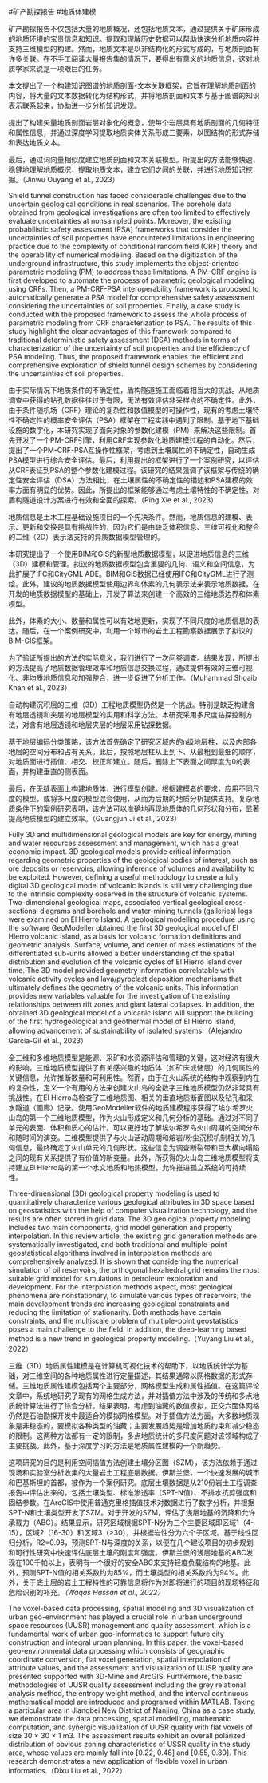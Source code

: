 #矿产勘探报告 #地质体建模

矿产勘探报告不仅包括大量的地质概况，还包括地质文本，通过提供关于矿床形成的地质环境的宝贵信息和知识。提取和理解历史数据可以帮助快速分析地质内容并支持三维模型的构建。然而，地质文本是以非结构化的形式写成的，与地质剖面有许多关联。在不手工阅读大量报告集的情况下，要得出有意义的地质信息，这对地质学家来说是一项艰巨的任务。

本文提出了一个构建知识图谱的地质剖面-文本关联框架，它旨在理解地质剖面的内容，将大量的文本数据转化为结构形式，并将地质剖面和文本与基于图谱的知识表示联系起来，协助进一步分析知识发现。

提出了构建矢量地质剖面岩层对象化的概念，使每个岩层具有地质剖面的几何特征和属性信息，并通过深度学习提取地质实体关系形成三要素，以图结构的形式存储和表达地质文本。

最后，通过词向量相似度建立地质剖面和文本关联模型。所提出的方法能够快速、稳健地理解地质概况，提取地质文本，建立它们之间的关联，并进行地质知识挖掘。（Jinwu Ouyang et al., 2023）

Shield tunnel construction has faced considerable challenges due to the uncertain geological conditions in real scenarios. The borehole data obtained from geological investigations are often too limited to effectively evaluate uncertainties at nonsampled points. Moreover, the existing probabilistic safety assessment (PSA) frameworks that consider the uncertainties of soil properties have encountered limitations in engineering practice due to the complexity of conditional random field (CRF) theory and the operability of numerical modeling. Based on the digitization of the underground infrastructure, this study implements the object-oriented parametric modeling (PM) to address these limitations. A PM-CRF engine is first developed to automate the process of parametric geological modeling using CRFs. Then, a PM-CRF-PSA interoperability framework is proposed to automatically generate a PSA model for comprehensive safety assessment considering the uncertainties of soil properties. Finally, a case study is conducted with the proposed framework to assess the whole process of parametric modeling from CRF characterization to PSA. The results of this study highlight the clear advantages of this framework compared to traditional deterministic safety assessment (DSA) methods in terms of characterization of the uncertainty of soil properties and the efficiency of PSA modeling. Thus, the proposed framework enables the efficient and comprehensive exploration of shield tunnel design schemes by considering the uncertainties of soil properties.

由于实际情况下地质条件的不确定性，盾构隧道施工面临着相当大的挑战。从地质调查中获得的钻孔数据往往过于有限，无法有效评估非采样点的不确定性。此外，由于条件随机场（CRF）理论的复杂性和数值模型的可操作性，现有的考虑土壤特性不确定性的概率安全评估（PSA）框架在工程实践中遇到了限制。基于地下基础设施的数字化，本研究实现了面向对象的参数化建模（PM）来解决这些限制。首先开发了一个PM-CRF引擎，利用CRF实现参数化地质建模过程的自动化。然后，提出了一个PM-CRF-PSA互操作性框架，考虑到土壤属性的不确定性，自动生成PSA模型进行综合安全评估。最后，利用提出的框架进行了一个案例研究，以评估从CRF表征到PSA的整个参数化建模过程。该研究的结果强调了该框架与传统的确定性安全评估（DSA）方法相比，在土壤属性的不确定性的描述和PSA建模的效率方面有明显的优势。因此，所提出的框架能够通过考虑土壤特性的不确定性，对盾构隧道设计方案进行有效和全面的探索。（Ping Xie et al., 2023）

地质信息是土木工程基础设施项目的一个先决条件。然而，地质信息的建模、表示、更新和交换是具有挑战性的，因为它们是由缺乏体积信息、三维可视化和整合的二维（2D）表示法支持的异质数据模型管理的。

本研究提出了一个使用BIM和GIS的新型地质数据模型，以促进地质信息的三维（3D）建模和管理。拟议的地质数据模型包含重要的几何、语义和空间信息，为此扩展了IFC和CityGML ADE。BIM和GIS数据已经使用IFC和CityGML进行了测绘。此外，建议的地质数据模型使用边界和体素的几何表示法来表示地质数据。在开发的地质数据模型的基础上，开发了算法来创建一个高效的三维地质边界和体素模型。

此外，体素的大小、数量和属性可以有效地更新，实现了不同尺度的地质信息的表达。随后，在一个案例研究中，利用一个城市的岩土工程勘察数据展示了拟议的BIM-GIS框架。

为了验证所提出的方法的实际意义，我们进行了一次问卷调查。结果发现，所提出的方法提高了地质数据管理效率和地质信息交换过程，通过提供有效的三维可视化、非均质地质信息和加强整合，进一步促进了分析工作。（Muhammad Shoaib Khan et al., 2023）

自动构建沉积层的三维（3D）工程地质模型仍然是一个挑战。特别是缺乏构建含有地层透镜和夹层的地层模型的实用和科学方法。本研究采用多尺度钻探控制方法，对含有地层透镜和地层夹层的地层采用钻探数据。

基于地层编码分类策略，该方法首先确定了研究区域内的n级地层柱，以及内部各地层的空间分布和占有关系。此后，按照地层柱从上到下、从最粗到最细的顺序，对地质面进行插值、相交、校正和建立。随后，删除上下表面之间厚度为0的表面，并构建垂直的侧表面。

最后，在无缝表面上构建地质体，进行模型创建。根据建模者的要求，应用不同尺度的模型，或将多尺度的模型混合使用，从而为后期的地质分析提供支持。复杂地质条件下的案例研究表明，该方法可以准确地再现地质体的几何形状和分布，显著提高地质模型的建立效率。（Guangjun Ji et al., 2023）

Fully 3D and multidimensional geological models are key for energy, mining and water resources assessment and management, which has a great economic impact. 3D geological models provide critical information regarding geometric properties of the geological bodies of interest, such as ore deposits or reservoirs, allowing inference of volumes and availability to be exploited. However, defining a useful methodology to create a fully digital 3D geological model of volcanic islands is still very challenging due to the intrinsic complexity observed in the structure of volcanic systems. Two-dimensional geological maps, associated vertical geological cross-sectional diagrams and borehole and water-mining tunnels (galleries) logs were examined on El Hierro Island. A geological modelling procedure using the software GeoModeller obtained the first 3D geological model of El Hierro volcanic island, as a basis for volcanic formation definitions and geometric analysis. Surface, volume, and center of mass estimations of the differentiated sub-units allowed a better understanding of the spatial distribution and evolution of the volcanic cycles of El Hierro Island over time. The 3D model provided geometry information correlatable with volcanic activity cycles and lava/pyroclast deposition mechanisms that ultimately defines the geometry of the volcanic units. This information provides new variables valuable for the investigation of the existing relationships between rift zones and giant lateral collapses. In addition, the obtained 3D geological model of a volcanic island will support the building of the first hydrogeological and geothermal model of El Hierro Island, allowing advancement of sustainability of isolated systems.（Alejandro García-Gil et al., 2023）

全三维和多维地质模型是能源、采矿和水资源评估和管理的关键，这对经济有很大的影响。三维地质模型提供了有关感兴趣的地质体（如矿床或储层）的几何属性的关键信息，允许推断数量和可利用性。然而，由于在火山系统的结构中观察到内在的复杂性，定义一个有用的方法来创建火山岛的全数字三维地质模型仍然非常具有挑战性。在El Hierro岛检查了二维地质图、相关的垂直地质断面图以及钻孔和采水隧道（画廊）记录。使用GeoModeller软件的地质建模程序获得了埃尔希罗火山岛的第一个三维地质模型，作为火山形成定义和几何分析的基础。通过对不同子单元的表面、体积和质心的估计，可以更好地了解埃尔希罗岛火山周期的空间分布和随时间的演变。三维模型提供了与火山活动周期和熔岩/粉尘沉积机制相关的几何信息，最终确定了火山单元的几何形状。这些信息为调查断裂带和巨大横向塌陷之间的现有关系提供了有价值的新变量。此外，所获得的火山岛三维地质模型将支持建立El Hierro岛的第一个水文地质和地热模型，允许推进孤立系统的可持续性。

Three-dimensional (3D) geological property modeling is used to quantitatively characterize various geological attributes in 3D space based on geostatistics with the help of computer visualization technology, and the results are often stored in grid data. The 3D geological property modeling includes two main components, grid model generation and property interpolation. In this review article, the existing grid generation methods are systematically investigated, and both traditional and multiple-point geostatistical algorithms involved in interpolation methods are comprehensively analyzed. It is shown that considering the numerical simulation of oil reservoirs, the orthogonal hexahedral grid remains the most suitable grid model for simulations in petroleum exploration and development. For the interpolation methods aspect, most geological phenomena are nonstationary, to simulate various types of reservoirs; the main development trends are increasing geological constraints and reducing the limitation of stationarity. Both methods have certain constraints, and the multiscale problem of multiple-point geostatistics poses a main challenge to the field. In addition, the deep-learning based method is a new trend in geological property modeling.（Yuyang Liu et al., 2022）

三维（3D）地质属性建模是在计算机可视化技术的帮助下，以地质统计学为基础，对三维空间的各种地质属性进行定量描述，其结果通常以网格数据的形式存储。三维地质属性建模包括两个主要部分，网格模型生成和属性插值。在这篇评论文章中，系统地研究了现有的网格生成方法，并对插值方法中涉及的传统和多点地质统计算法进行了综合分析。结果表明，考虑到油藏的数值模拟，正交六面体网格仍然是石油勘探开发中最适合的模拟网格模型。对于插值方法方面，大多数地质现象是非稳态的，要模拟各种类型的油藏；主要发展趋势是增加地质约束和减少稳态的限制。这两种方法都有一定的限制，多点地质统计的多尺度问题对该领域构成了主要挑战。此外，基于深度学习的方法是地质属性建模的一个新趋势。

这项研究的目的是利用空间插值方法创建土壤分区图（SZM），该方法依赖于通过现场和实验室分析收集的大量岩土工程底层数据。伊斯兰堡，一个快速发展的城市和巴基斯坦的首都，被作为一个案例研究。底层土壤数据是从210份岩土工程调查报告中评估出来的，包括土壤类型、标准渗透率（SPT-N值）、不排水抗剪强度和固结参数。在ArcGIS中使用普通克里格插值技术对数据进行了数字分析，并根据SPT-N和土壤类型开发了SZM。对于开发的SZM，评估了浅层地基的沉降和允许承载力（ABC）。结果显示，研究区域根据SPT-N分为三个主要区域即区域1（4-15），区域2（16-30）和区域3（>30），并根据岩性分为六个子区域。基于线性回归分析，R2=0.98，预测SPT-N与深度的关系，以便在几个建设项目的初步规划和可行性研究中快速评估底层土壤的刚度和强度。伊斯兰堡的浅层地基的ABC发现在100千帕以上，表明有一个很好的安全ABC来支持轻度负载结构的地基。此外，预测SPT-N值的相关系数约为85%，而土壤类型的相关系数约为94%。此外，关于底土层的岩土工程特性的可靠信息将作为对即将进行的项目的现场特征和危险识别的补充。_（Waqas Hassan et al., 2022）_

The voxel-based data processing, spatial modeling and 3D visualization of urban geo-environment has played a crucial role in urban underground space resources (UUSR) management and quality assessment, which is a fundamental work of urban geo-informatics to support future city construction and integral urban planning. In this paper, the voxel-based geo-environmental data processing which consists of geographic coordinate conversion, flat voxel generation, spatial interpolation of attribute values, and the assessment and visualization of UUSR quality are presented supported with 3D-Mine and ArcGIS. Furthermore, the basic methodologies of UUSR quality assessment including the grey relational analysis method, the entropy weight method, and the interval continuous mathematical model are introduced and programed within MATLAB. Taking a particular area in Jiangbei New District of Nanjing, China as a case study, we demonstrate the data processing, spatial modelling, mathematic computation, and synergic visualization of UUSR quality with flat voxels of size 30 × 30 × 1 m3. The assessment results exhibit an overall polarized distribution of obvious zoning characteristics of USSR quality in the study area, whose values are mainly fall into [0.22, 0.48] and [0.55, 0.80]. This research demonstrates a new application of flexible voxel in urban informatics.（Dixu Liu et al., 2022）

